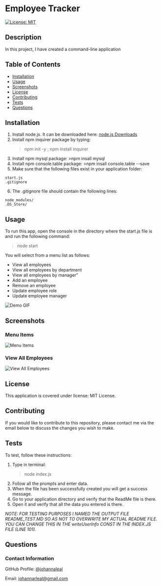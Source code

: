 # Employee Tracker

[![License: MIT](https://img.shields.io/badge/License-MIT-yellow.svg)](https://opensource.org/licenses/MIT)

## Description

In this project, I have created a command-line application

## Table of Contents

* [Installation](#installation)
* [Usage](#usage)
* [Screenshots](#screenshots)
* [License](#license)
* [Contributing](#contributing)
* [Tests](#tests)
* [Questions](#questions)

## Installation

1. Install node.js. It can be downloaded here: [node.js Downloads](https://nodejs.org/en/download/)
2. Install npm inquirer package by typing:
    >npm init -y ; npm install inquirer
3. Install npm mysql package: >npm insall mysql
4. Install npm console.table package: >npm insall console.table --save
5. Make sure that the following files exist in your application folder:

```
start.js
.gitignore
```

6. The .gitignore file should contain the following lines:

```
node_modules/
.DS_Store/
```

## Usage

To run this app, open the console in the directory where the start.js file is and run the following command:
>node start

You will select from a menu list as follows:

* View all employees
* View all employees by department
* View all employees by manager"
* Add an employee
* Remove an employee
* Update employee role
* Update employee manager

![Demo GIF](./images/ReadMeGeneratorWalkthrough.gif)

## Screenshots

### Menu Items

![Menu Items](./images/enter-data.PNG)

### View All Employees

![View All Employees](./images/license-prompt.PNG)

## License

This application is covered under license: MIT License.

## Contributing

If you would like to contribute to this repository, please contact me via the email below to discuss the changes you wish to make.

## Tests

To test, follow these instructions:

1. Type in terminal:
    > node index.js
2. Follow all the prompts and enter data.
3. When the file has been successfully created you will get a success message.
4. Go to your application directory and verify that the ReadMe file is there.
5. Open it and verify that all the data you entered is there.

_NOTE: FOR TESTING PURPOSES I NAMED THE OUTPUT FILE README_TEST.MD SO AS NOT TO OVERWRITE MY ACTUAL README FILE. YOU CAN CHANGE THIS IN THE writeUserInfo CONST IN THE INDEX.JS FILE (LINE 101)._

## Questions

### Contact Information

GitHub Profile: [@johannaleal](http://github.com/johannaleal)

Email: <johannarleal@gmail.com>
